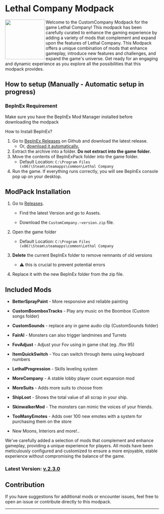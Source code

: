# Lethal Company Modpack

<img align="left" height="130" width="130" src="https://cdn.discordapp.com/attachments/896421524200914954/1190790003555586189/OIG.vk2BIo9oPuzTtv-removebg-preview.png?ex=65a3149c&is=65909f9c&hm=4618ef2dbfebad714a6f818574753baf2e966b61a9c0aef150f0d902ecd678fa&">

Welcome to the CustomCompany Modpack for the game Lethal Company! This modpack has been carefully curated to enhance the gaming experience by adding a variety of mods that complement and expand upon the features of Lethal Company. This Modpack offers a unique combination of mods that enhance gameplay, introduce new features and challenges, and expand the game's universe. Get ready for an engaging and dynamic experience as you explore all the possibilities that this modpack provides.

## How to setup (Manually - Automatic setup in progress)

### BepInEx Requirement

Make sure you have the BepInEx Mod Manager installed before downloading the modpack

How to Install BepInEx?

1. Go to [BepInEx Releases](https://github.com/BepInEx/BepInEx/releases) on Github and download the latest release.
   * Or, [download it automatically.](https://github.com/BepInEx/BepInEx/releases/download/v5.4.22/BepInEx_x64_5.4.22.0.zip)
2. Extract the archive into a folder. **Do not extract into the game folder.**
3. Move the contents of BepInExPack folder into the game folder.
   *  Default Location: ```C:\Program Files (x86)\Steam\steamapps\common\Lethal Company```
4. Run the game. If everything runs correctly, you will see BepInEx console pop up on your desktop.


## ModPack Installation

1. Go to [Releases](https://github.com/beckerfelipee/GreatCompany---Lethal-Company-ModPack/releases).
  
    * Find the latest Version and go to Assets.

    * Download the ```CustomCompany.~version.zip``` file.

2. Open the game folder
   *  Default Location: ```C:\Program Files (x86)\Steam\steamapps\common\Lethal Company```

3. **Delete** the current BepInEx folder to remove remnants of old versions
    * ⚠️ this is crucial to prevent potential errors

4. Replace it with the new BepInEx folder from the zip file.

## Included Mods

- **BetterSprayPaint** - More responsive and reliable painting

- **CustomBoomboxTracks** - Play any music on the Boombox (Custom songs folder)

- **CustomSounds** - replace any in game audio clip (CustomSounds folder)

- **FairAI** - Monsters can also trigger landmines and Turrets

- **FovAdjust** - Adjust your Fov using in game chat (eg. /fov 95)

- **ItemQuickSwitch** - You can switch through items using keyboard numbers

- **LethalProgression** - Skills leveling system

- **MoreCompany** - A stable lobby player count expansion mod

- **MoreSuits** - Adds more suits to choose from

- **ShipLoot** - Shows the total value of all scrap in your ship.

- **SkinwalkerMod** - The monsters can mimic the voices of your friends.

- **TooManyEmotes** - Adds over 100 new emotes with a system for purchasing them on the store

- New Moons, Interiors and more!..

We've carefully added a selection of mods that complement and enhance gameplay, providing a unique experience for players.
All mods have been meticulously configured and customized to ensure a more enjoyable, stable experience without compromising the balance of the game. 

### Latest Version: [v.2.3.0](https://github.com/beckerfelipee/CustomCompany-LethalCompany-ModPack/releases/tag/v2.3.0)

## Contribution

If you have suggestions for additional mods or encounter issues, feel free to open an issue or contribute directly to this modpack.

----
